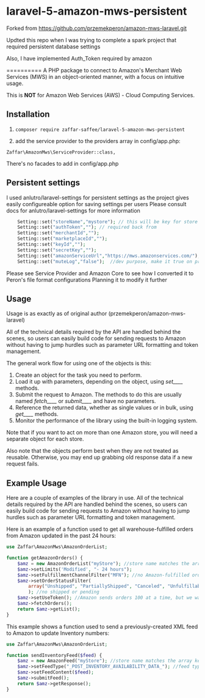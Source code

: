 laravel-5-amazon-mws-persistent
============
Forked from https://github.com/przemekperon/amazon-mws-laravel.git

Updted this repo when I was trying to complete a spark project that required persistent database settings

Also, I have implemented Auth_Token required by amazon

==========
A PHP package to connect to Amazon's Merchant Web Services (MWS) in an object-oriented manner, with a focus on intuitive usage.

This is __NOT__ for Amazon Web Services (AWS) - Cloud Computing Services.

## Installation

1. `composer require zaffar-saffee/laravel-5-amazon-mws-persistent`

2. add the service provider to the providers array in config/app.php:
```
Zaffar\AmazonMws\ServiceProvider::class,
```

There's no facades to add in config/app.php

## Persistent settings
I used anlutro/laravel-settings  for persistent settings as the project gives easily configureable option for saving settings per users
Please consult docs for anlutro/laravel-settings for more information 
```php
    Setting::set("storeName","mystore"); // this will be key for store config, you pass this as an option in setstore() 
    Setting::set("authToken",""); // required back from 
    Setting::set("merchantId","");  
    Setting::set("marketplaceId","");  
    Setting::set("keyId","");  
    Setting::set("secretKey","");  
    Setting::set("amazonServiceUrl","https://mws.amazonservices.com/");  // set to valid node
    Setting::set("muteLog","false");  //dev purpose, make it true on production
```  
Please see Service Provider and Amazon Core to see how I converted it to Peron's file format configurations
Planning it to modify it further             



## Usage
Usage is as exactly as of original author (przemekperon/amazon-mws-laravel)

All of the technical details required by the API are handled behind the scenes,
so users can easily build code for sending requests to Amazon
without having to jump hurdles such as parameter URL formatting and token management.
 
The general work flow for using one of the objects is this:

1. Create an object for the task you need to perform.
2. Load it up with parameters, depending on the object, using *set____* methods.
3. Submit the request to Amazon. The methods to do this are usually named *fetch____* or *submit____* and have no parameters.
4. Reference the returned data, whether as single values or in bulk, using *get____* methods.
5. Monitor the performance of the library using the built-in logging system.

Note that if you want to act on more than one Amazon store, you will need a separate object for each store.

Also note that the objects perform best when they are not treated as reusable. Otherwise, you may end up grabbing old response data if a new request fails.

## Example Usage

Here are a couple of examples of the library in use.
All of the technical details required by the API are handled behind the scenes,
so users can easily build code for sending requests to Amazon
without having to jump hurdles such as parameter URL formatting and token management. 

Here is an example of a function used to get all warehouse-fulfilled orders from Amazon updated in the past 24 hours:
```php
use Zaffar\AmazonMws\AmazonOrderList;

function getAmazonOrders() {
    $amz = new AmazonOrderList("myStore"); //store name matches the array key in the config file
    $amz->setLimits('Modified', "- 24 hours");
    $amz->setFulfillmentChannelFilter("MFN"); //no Amazon-fulfilled orders
    $amz->setOrderStatusFilter(
        array("Unshipped", "PartiallyShipped", "Canceled", "Unfulfillable")
        ); //no shipped or pending
    $amz->setUseToken(); //Amazon sends orders 100 at a time, but we want them all
    $amz->fetchOrders();
    return $amz->getList();
}
```
This example shows a function used to send a previously-created XML feed to Amazon to update Inventory numbers:
```php
use Zaffar\AmazonMws\AmazonOrderList;

function sendInventoryFeed($feed) {
    $amz = new AmazonFeed("myStore"); //store name matches the array key in the config file
    $amz->setFeedType("_POST_INVENTORY_AVAILABILITY_DATA_"); //feed types listed in documentation
    $amz->setFeedContent($feed);
    $amz->submitFeed();
    return $amz->getResponse();
}
```
